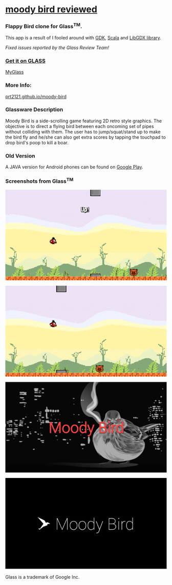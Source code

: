 [moody bird reviewed](http://prt2121.github.io/moody-bird/)
====================

### Flappy Bird clone for Glass<sup>TM</sup>.
This app is a result of I fooled around with [GDK](https://developers.google.com/glass/develop/gdk/), [Scala](http://www.scala-lang.org/) and [LibGDX library](http://libgdx.badlogicgames.com/).

_Fixed issues reported by the Glass Review Team!_

### [Get it on GLASS](https://glass.google.com/glassware/10682717974634767504)
[MyGlass](https://glass.google.com/glassware/10682717974634767504)

### More Info:
[prt2121.github.io/moody-bird](http://prt2121.github.io/moody-bird/)

### Glassware Description
Moody Bird is a side-scrolling game featuring 2D retro style graphics. The objective is to direct a flying bird between each oncoming set of pipes without colliding with them. The user has to jump/squat/stand up to make the bird fly and he/she can also get extra scores by tapping the touchpad to drop bird's poop to kill a boar.

### Old Version
A JAVA version for Android phones can be found on [Google Play](https://play.google.com/store/apps/details?id=com.pt2121.thebird).

### Screenshots from Glass<sup>TM</sup>
![moody-bird-screenshot-01](https://raw.githubusercontent.com/prt2121/moody-bird/gh-pages/images/screen-01.png)

![moody-bird-screenshot-02](https://raw.githubusercontent.com/prt2121/moody-bird/gh-pages/images/screen-02.png)

![moody-bird-screnshot-03](https://raw.githubusercontent.com/prt2121/moody-bird/gh-pages/images/screen-03.png)

![moody-bird-screnshot-03](https://raw.githubusercontent.com/prt2121/moody-bird/gh-pages/images/screen-04.png)


Glass is a trademark of Google Inc.
